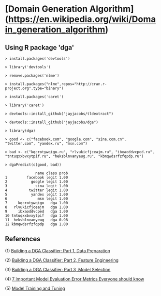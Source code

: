 # [Domain Generation Algorithm] (https://en.wikipedia.org/wiki/Domain_generation_algorithm)

## Using R package 'dga'

~~~
> install.packages('devtools')

> library('devtools')

> remove.packages('nlme')

> install.packages("nlme",repos="http://cran.r-project.org",type="binary")

> install.packages('caret')

> library('caret')

> devtools::install_github("jayjacobs/tldextract")

> devtools::install_github("jayjacobs/dga")

> library(dga)

> good <- c("facebook.com", "google.com", "sina.com.cn", "twitter.com", "yandex.ru", "msn.com")

> bad <- c("kqcrotywqigo.ru", "rlvukicfjceajm.ru", "ibxaoddvcped.ru", "tntuqxxbvxytpif.ru", "heksblnvanyeug.ru", "kbmqwdsrfzfqpdp.ru")

> dgaPredict(c(good, bad))

              name class prob
1         facebook legit 1.00
2           google legit 1.00
3             sina legit 1.00
4          twitter legit 1.00
5           yandex legit 1.00
6              msn legit 1.00
7     kqcrotywqigo   dga 1.00
8   rlvukicfjceajm   dga 1.00
9     ibxaoddvcped   dga 1.00
10 tntuqxxbvxytpif   dga 1.00
11  heksblnvanyeug   dga 0.98
12 kbmqwdsrfzfqpdp   dga 1.00
~~~

## References

(1) [Building a DGA Classifier: Part 1, Data Preparation](http://datadrivensecurity.info/blog/posts/2014/Sep/dga-part1/)

(2) [Building a DGA Classifier: Part 2, Feature Engineering](http://datadrivensecurity.info/blog/posts/2014/Oct/dga-part2/)

(3) [Building a DGA Classifier: Part 3, Model Selection](http://datadrivensecurity.info/blog/posts/2014/Oct/dga-part3/)

(4) [7 Important Model Evaluation Error Metrics Everyone should know](http://www.analyticsvidhya.com/blog/2016/02/7-important-model-evaluation-error-metrics/)

(5) [Model Training and Tuning](http://topepo.github.io/caret/training.html)
